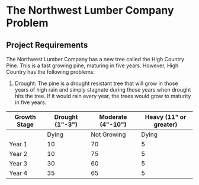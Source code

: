 # The Northwest Lumber Company Problem
## Project Requirements
The Northwest Lumber Company has a new tree called the High Country Pine. This is a fast growing pine, maturing in five years. However, High Country has the following problems:

1. Drought: The pine is a drought resistant tree that will grow in those years of high rain and simply stagnate during those years when drought hits the tree. If it would rain every year, the trees would grow to maturity in five years.

| Growth Stage | Drought (1"-3") | Moderate (4"-10") | Heavy (11" or greater) |
| ------------ | --------------- | ----------------- | ---------------------- |
|              | Dying | Not Growing | Dying | Not Growing | Dying | Not Growing |
| Year 1 | 10 | 70 | 5 | 1 | 2 | 2 |
| Year 2 | 10 | 75 | 5 | 2 | 3 | 3 |
| Year 3 | 30 | 60 | 5 | 2 | 3 | 3 |
| Year 4 | 35 | 65 | 5 | 1 | 4 | 4 |
